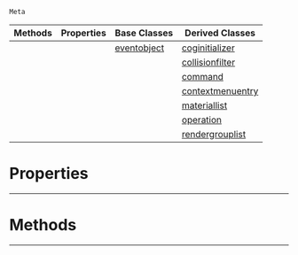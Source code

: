  `Meta`

|Methods|Properties|Base Classes|Derived Classes|
|---|---|---|---|
| | |[eventobject](https://github.com/PlasmaEngine/PlasmaDocs/blob/master/code_reference/class_reference/eventobject.markdown)|[coginitializer](https://github.com/PlasmaEngine/PlasmaDocs/blob/master/code_reference/class_reference/coginitializer.markdown)|
| | | |[collisionfilter](https://github.com/PlasmaEngine/PlasmaDocs/blob/master/code_reference/class_reference/collisionfilter.markdown)|
| | | |[command](https://github.com/PlasmaEngine/PlasmaDocs/blob/master/code_reference/class_reference/command.markdown)|
| | | |[contextmenuentry](https://github.com/PlasmaEngine/PlasmaDocs/blob/master/code_reference/class_reference/contextmenuentry.markdown)|
| | | |[materiallist](https://github.com/PlasmaEngine/PlasmaDocs/blob/master/code_reference/class_reference/materiallist.markdown)|
| | | |[operation](https://github.com/PlasmaEngine/PlasmaDocs/blob/master/code_reference/class_reference/operation.markdown)|
| | | |[rendergrouplist](https://github.com/PlasmaEngine/PlasmaDocs/blob/master/code_reference/class_reference/rendergrouplist.markdown)|


 #  Properties


---  
 #  Methods


---  
 

 